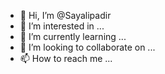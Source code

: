 - 👋 Hi, I’m @Sayalipadir
- 👀 I’m interested in ...
- 🌱 I’m currently learning ...
- 💞️ I’m looking to collaborate on ...
- 📫 How to reach me ...

<!---
Sayalipadir/Sayalipadir is a ✨ special ✨ repository because its `README.md` (this file) appears on your GitHub profile.
You can click the Preview link to take a look at your changes.
--->
